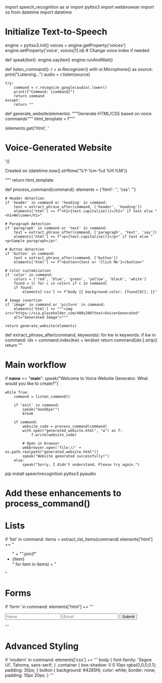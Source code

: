 import speech_recognition as sr
import pyttsx3
import webbrowser
import os
from datetime import datetime

# Initialize Text-to-Speech
engine = pyttsx3.init()
voices = engine.getProperty('voices')
engine.setProperty('voice', voices[1].id)  # Change voice index if needed

def speak(text):
    engine.say(text)
    engine.runAndWait()

def listen_command():
    r = sr.Recognizer()
    with sr.Microphone() as source:
        print("Listening...")
        audio = r.listen(source)
        
    try:
        command = r.recognize_google(audio).lower()
        print(f"Command: {command}")
        return command
    except:
        return ""

def generate_website(elements):
    """Generate HTML/CSS based on voice commands"""
    html_template = f"""
    <!DOCTYPE html>
    <html>
    <head>
        <title>Generated Website</title>
        <style>
            body {{ font-family: Arial, sans-serif; margin: 40px; }}
            .container {{ max-width: 800px; margin: 0 auto; }}
            {elements.get('css', '')}
        </style>
    </head>
    <body>
        <div class="container">
            {elements.get('html', '<h1>Voice-Generated Website</h1>')}
            <p>Created on {datetime.now().strftime('%Y-%m-%d %H:%M')}</p>
        </div>
    </body>
    </html>
    """
    return html_template

def process_command(command):
    elements = {'html': '', 'css': ''}
    
    # Header detection
    if 'header' in command or 'heading' in command:
        text = extract_phrase_after(command, ['header', 'heading'])
        elements['html'] += f"<h1>{text.capitalize()}</h1>" if text else "<h1>Welcome</h1>"
    
    # Paragraph detection
    if 'paragraph' in command or 'text' in command:
        text = extract_phrase_after(command, ['paragraph', 'text', 'say'])
        elements['html'] += f"<p>{text.capitalize()}</p>" if text else "<p>Sample paragraph</p>"
    
    # Button detection
    if 'button' in command:
        text = extract_phrase_after(command, ['button'])
        elements['html'] += f"<button>{text or 'Click Me'}</button>"
    
    # Color customization
    if 'color' in command:
        colors = ['red', 'blue', 'green', 'yellow', 'black', 'white']
        found = [c for c in colors if c in command]
        if found:
            elements['css'] += f"body {{ background-color: {found[0]}; }}"
    
    # Image insertion
    if 'image' in command or 'picture' in command:
        elements['html'] += """<img src="https://via.placeholder.com/400x200?text=Voice+Generated" 
        alt="Generated Image">"""
    
    return generate_website(elements)

def extract_phrase_after(command, keywords):
    for kw in keywords:
        if kw in command:
            idx = command.index(kw) + len(kw)
            return command[idx:].strip()
    return ""

# Main workflow
if __name__ == "__main__":
    speak("Welcome to Voice Website Generator. What would you like to create?")
    
    while True:
        command = listen_command()
        
        if 'exit' in command:
            speak("Goodbye!")
            break
            
        if command:
            website_code = process_command(command)
            with open("generated_website.html", "w") as f:
                f.write(website_code)
            
            # Open in browser
            webbrowser.open('file://' + os.path.realpath("generated_website.html"))
            speak("Website generated successfully!")
        else:
            speak("Sorry, I didn't understand. Please try again.")
            
            





pip install speechrecognition pyttsx3 pyaudio












# Add these enhancements to process_command()
# Lists
if 'list' in command:
    items = extract_list_items(command)
    elements['html'] += "<ul>" + "".join(f"<li>{item}</li>" for item in items) + "</ul>"

# Forms
if 'form' in command:
    elements['html'] += '''
    <form>
        <input type="text" placeholder="Name">
        <input type="email" placeholder="Email">
        <button type="submit">Submit</button>
    </form>
    '''
    
# Advanced Styling
if 'modern' in command:
    elements['css'] += '''
    body { font-family: 'Segoe UI', Tahoma, sans-serif; }
    .container { box-shadow: 0 0 10px rgba(0,0,0,0.1); padding: 30px; }
    button { background: #4285f4; color: white; border: none; padding: 10px 20px; }
    '''